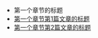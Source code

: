 - 第一个章节的标题
 - [第一个章节第1篇文章的标题](第一个章节第1篇文章的标题的markdown文件)
 - [第一个章节第2篇文章的标题](第一个章节第2篇文章的标题的markdown文件)